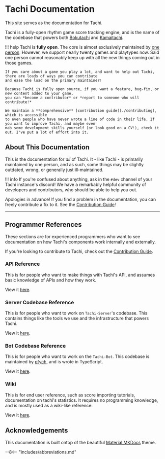 # Tachi Documentation

This site serves as the documentation for Tachi.

Tachi is a fully-open rhythm game score tracking engine, and is the name of the codebase that powers
both [Bokutachi](https://bokutachi.xyz) and [Kamaitachi](https://kamaitachi.xyz).

!!! help
	Tachi is **fully open**. The core is almost exclusively maintained by [one person](https://github.com/zkldi).
	However, we support nearly twenty games and playtypes now. Said one person cannot reasonably keep up
	with all the new things coming out in those games.

	If you care about a game you play a lot, and want to help out Tachi, there are loads of ways you can contribute
	and ease the load on the primary maintainer!
	
	Because Tachi is fully open source, if you want a feature, bug-fix, or new content added to your game,
	you can *become a contributor* or *report to someone who will contribute!*

	We maintain a **comprehensive** [contribution guide](./contributing), which is accessible
	to even people who have never wrote a line of code in their life. If you want to improve Tachi, and maybe even
	nab some development skills yourself (or look good on a CV!), check it out. I've put a lot of effort into it.

## About This Documentation

This is the documentation for *all* of Tachi. It - like Tachi - is primarily maintained by one
person, and as such, some things may be slightly outdated, wrong, or generally just ill-maintained.

!!! info
	If you're confused about anything, ask in the `#dev` channel of your Tachi instance's discord!
	We have a remarkably helpful community of developers and contributors, who should be able to help you out.

Apologies in advance! If you find a problem in the documentation, you can freely contribute a fix
to it. See the [Contribution Guide](./contributing)!

*****

## Programmer References

These sections are for experienced programmers who want to see documentation on how
Tachi's components work internally and externally.

If you're looking to contribute to Tachi, check out the [Contribution Guide](./contributing).

### API Reference

This is for people who want to make things with Tachi's API, and assumes basic knowledge of
APIs and how they work.

View it [here](./api).

### Server Codebase Reference

This is for people who want to work on `Tachi-Server`'s codebase.
This contains things like the tools we use and the
infrastructure that powers Tachi.

View it [here](./tachi-server).

### Bot Codebase Reference

This is for people who want to work on the `Tachi-Bot`.
This codebase is maintained by [pfych](https://github.com/pfych), and is wrote in TypeScript.

View it [here](./tachi-bot).

### Wiki

This is for end user reference, such as score importing tutorials, documentation on tachi's
statistics. It requires no programming knowledge, and is mostly used as a wiki-like reference.

View it [here](./user).

## Acknowledgements

This documentation is built ontop of the beautiful [Material MKDocs](https://squidfunk.github.io/mkdocs-material) theme.

--8<-- "includes/abbreviations.md"